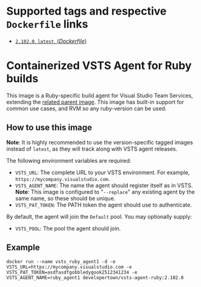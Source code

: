 # Supported tags and respective `Dockerfile` links

- [`2.102.0`, `latest`, (*Dockerfile*)](https://github.com/developertown/vsts-agent-ruby/blob/master/Dockerfile)

# Containerized VSTS Agent for Ruby builds

This image is a Ruby-specific build agent for Visual Studio Team Services, extending
the [related parent image](https://hub.docker.com/r/developertown/vsts-agent/).  This
image has built-in support for common use cases, and RVM so any ruby-version can be used.

## How to use this image

**Note**: It is highly recommended to use the version-specific tagged images instead of `latest`, as they will track along with VSTS agent releases.

The following environment variables are required:

- `VSTS_URL`: The complete URL to your VSTS environment.  For example, `https://mycompany.visualstudio.com`.
- `VSTS_AGENT_NAME`: The name the agent should register itself as in VSTS.  **Note**: This image is configured to "`--replace`" any existing agent by the same name, so these should be unique.
- `VSTS_PAT_TOKEN`: The PATH token the agent should use to authenticate.

By default, the agent will join the `Default` pool.  You may optionally supply:

- `VSTS_POOL`: The pool the agent should join.

## Example

```docker run --name vsts_ruby_agent1 -d -e VSTS_URL=https://mycompany.visualstudio.com -e VSTS_PAT_TOKEN=asdfasdfgobbledygook2512341234 -e VSTS_AGENT_NAME=ruby_agent1 developertown/vsts-agent-ruby:2.102.0```
